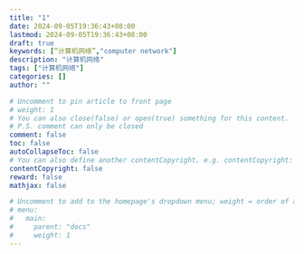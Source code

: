 ```yaml
---
title: "1"
date: 2024-09-05T19:36:43+08:00
lastmod: 2024-09-05T19:36:43+08:00
draft: true
keywords: [“计算机网络”,"computer network"]
description: "计算机网络"
tags: ["计算机网络"]
categories: []
author: ""

# Uncomment to pin article to front page
# weight: 1
# You can also close(false) or open(true) something for this content.
# P.S. comment can only be closed
comment: false
toc: false
autoCollapseToc: false
# You can also define another contentCopyright. e.g. contentCopyright: "This is another copyright."
contentCopyright: false
reward: false
mathjax: false

# Uncomment to add to the homepage's dropdown menu; weight = order of article
# menu:
#   main:
#     parent: "docs"
#     weight: 1
---
```


<!--more-->
